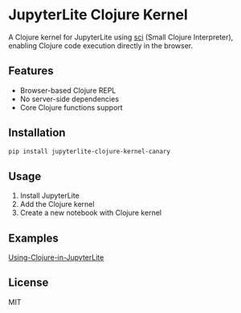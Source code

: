 # JupyterLite Clojure Kernel

A Clojure kernel for JupyterLite using [sci](https://github.com/babashka/sci) (Small Clojure Interpreter), enabling Clojure code execution directly in the browser.

## Features

- Browser-based Clojure REPL
- No server-side dependencies
- Core Clojure functions support

## Installation

```bash
pip install jupyterlite-clojure-kernel-canary
```

## Usage

1. Install JupyterLite
2. Add the Clojure kernel
3. Create a new notebook with Clojure kernel

## Examples

[Using-Clojure-in-JupyterLite](https://bencode.github.io/code/notebooks/index.html?path=using-clojure-in-jupyterlite.ipynb)

## License

MIT
